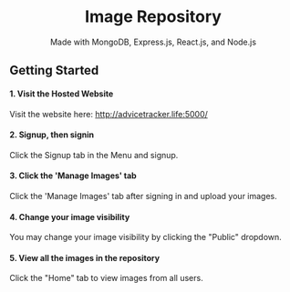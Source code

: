 <h1 align="center">
    Image Repository
</h1>
<p align="center">
Made with MongoDB, Express.js, React.js, and Node.js
</p>

## Getting Started

#### 1. Visit the Hosted Website

Visit the website here: http://advicetracker.life:5000/

#### 2. Signup, then signin

Click the Signup tab in the Menu and signup.

#### 3. Click the 'Manage Images' tab

Click the 'Manage Images' tab after signing in and upload your images.

#### 4. Change your image visibility

You may change your image visibility by clicking the "Public" dropdown.

#### 5. View all the images in the repository

Click the "Home" tab to view images from all users.

